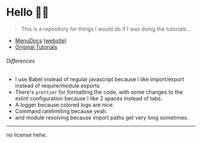 # Hello 👋🏽

> This is a repository for things I would do if I was doing the tutorials...

- [MenuDocs](https://menudocs.link/discord) ([website](https://menudocs.org))
- [Original Tutorials](https://github.com/MenuDocs/Discord.js-v12-Tutorials)

###### Differences

- I use Babel instead of regular javascript because I like import/export instead of require/module.exports
- There's `prettier` for formatting the code, with some changes to the eslint configuration because I like 2 spaces instead of tabs.
- A logger because colored logs are nice.
- Command ratelimiting because yeah.
- and module resolving because import paths get very long sometimes.

---

no license hehe.
